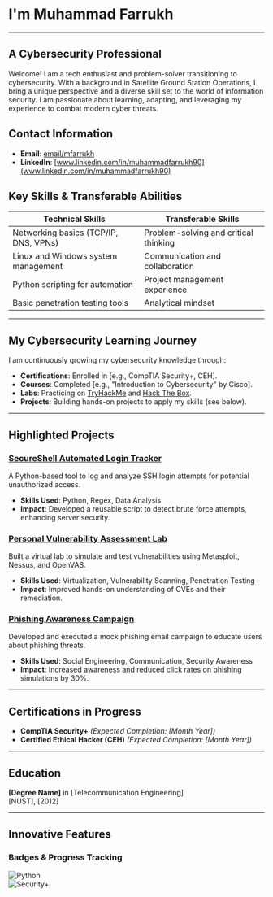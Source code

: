 # I'm Muhammad Farrukh
---
## A Cybersecurity Professional

Welcome! I am a tech enthusiast and problem-solver transitioning to cybersecurity. With a background in Satellite Ground Station Operations, I bring a unique perspective and a diverse skill set to the world of information security. I am passionate about learning, adapting, and leveraging my experience to combat modern cyber threats.

## **Contact Information**
- **Email**: [email/mfarrukh](mailto:smfarrukh1@hotmail.com)
- **LinkedIn**: [www.linkedin.com/in/muhammadfarrukh90](www.linkedin.com/in/muhammadfarrukh90)

## **Key Skills & Transferable Abilities**
| **Technical Skills**                  | **Transferable Skills**              |
|---------------------------------------|--------------------------------------|
| Networking basics (TCP/IP, DNS, VPNs) | Problem-solving and critical thinking|
| Linux and Windows system management   | Communication and collaboration      |
| Python scripting for automation       | Project management experience        |
| Basic penetration testing tools       | Analytical mindset                  |

---

## **My Cybersecurity Learning Journey**
I am continuously growing my cybersecurity knowledge through:  
- **Certifications**: Enrolled in [e.g., CompTIA Security+, CEH].  
- **Courses**: Completed [e.g., "Introduction to Cybersecurity" by Cisco].  
- **Labs**: Practicing on [TryHackMe](https://tryhackme.com) and [Hack The Box](https://www.hackthebox.com).  
- **Projects**: Building hands-on projects to apply my skills (see below).

---

## **Highlighted Projects**
### [SecureShell Automated Login Tracker](https://github.com/yourusername/ssh-tracker)
A Python-based tool to log and analyze SSH login attempts for potential unauthorized access.
- **Skills Used**: Python, Regex, Data Analysis
- **Impact**: Developed a reusable script to detect brute force attempts, enhancing server security.

### [Personal Vulnerability Assessment Lab](https://github.com/yourusername/vuln-lab)
Built a virtual lab to simulate and test vulnerabilities using Metasploit, Nessus, and OpenVAS.
- **Skills Used**: Virtualization, Vulnerability Scanning, Penetration Testing
- **Impact**: Improved hands-on understanding of CVEs and their remediation.

### [Phishing Awareness Campaign](https://github.com/yourusername/phishing-awareness)
Developed and executed a mock phishing email campaign to educate users about phishing threats.
- **Skills Used**: Social Engineering, Communication, Security Awareness
- **Impact**: Increased awareness and reduced click rates on phishing simulations by 30%.

---

## **Certifications in Progress**
- **CompTIA Security+** _(Expected Completion: [Month Year])_  
- **Certified Ethical Hacker (CEH)** _(Expected Completion: [Month Year])_

---

## **Education**
**[Degree Name]** in [Telecommunication Engineering]  
[NUST], [2012]  

---

## **Innovative Features**
### Badges & Progress Tracking  
![Python](https://img.shields.io/badge/Python-Intermediate-blue)  
![Security+](https://img.shields.io/badge/Security+-In--Progress-yellow)
